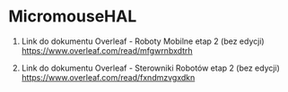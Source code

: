 # MicromouseHAL

1. Link do dokumentu Overleaf - Roboty Mobilne etap 2 (bez edycji)
   https://www.overleaf.com/read/mfgwrnbxdtrh
   
2. Link do dokumentu Overleaf - Sterowniki Robotów etap 2 (bez edycji)
   https://www.overleaf.com/read/fxndmzvgxdkn